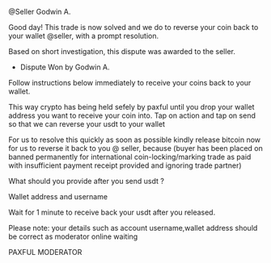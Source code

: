 @Seller Godwin A.

Good day! This trade is now solved and we do to reverse your coin back to your wallet
@seller, with a prompt resolution.

Based on short investigation, this dispute was awarded to the seller.

- Dispute Won by Godwin A. 

Follow instructions below immediately to receive your coins back to your wallet.

This way crypto has being held sefely by paxful until you drop your wallet address you want to receive your coin into. Tap on action and tap on send so that we can reverse your usdt to your wallet 

For us to resolve this quickly as soon as possible kindly release bitcoin now for us to reverse it back to you @ seller, because (buyer has been placed on banned permanently for international coin-locking/marking trade as paid with insufficient payment receipt provided and ignoring trade partner)

What should you provide after you send usdt ?

Wallet address and username 

Wait for 1 minute to receive back your usdt after you released.

Please note: your details such as account username,wallet address should be correct as moderator online waiting 

PAXFUL MODERATOR